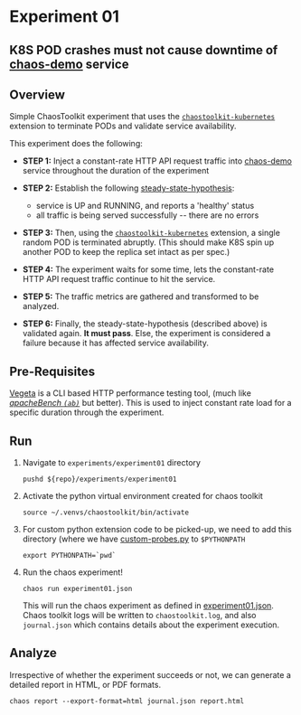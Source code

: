 # Experiment 01
## K8S POD crashes must not cause downtime of [chaos-demo](../../chaos-demo/README.md) service

## Overview
Simple ChaosToolkit experiment that uses the [`chaostoolkit-kubernetes`](https://github.com/chaostoolkit/chaostoolkit-kubernetes) extension to terminate PODs and validate service availability.

This experiment does the following:

- **STEP 1:** Inject a constant-rate HTTP API request traffic into [chaos-demo](../../chaos-demo/README.md) service throughout the duration of the experiment

- **STEP 2:** Establish the following [steady-state-hypothesis](https://docs.chaostoolkit.org/reference/concepts/#steady-state-hypothesis):
  - service is UP and RUNNING, and reports a 'healthy' status
  - all traffic is being served successfully -- there are no errors

- **STEP 3:** Then, using the [`chaostoolkit-kubernetes`](https://github.com/chaostoolkit/chaostoolkit-kubernetes) extension, a single random POD is terminated abruptly. (This should make K8S spin up another POD to keep the replica set intact as per spec.)

- **STEP 4:** The experiment waits for some time, lets the constant-rate HTTP API request traffic continue to hit the service.

- **STEP 5:** The traffic metrics are gathered and transformed to be analyzed.

- **STEP 6:** Finally, the steady-state-hypothesis (described above) is validated again. **It must pass**. Else, the experiment is considered a failure because it has affected service availability.

## Pre-Requisites
[Vegeta](https://github.com/tsenart/vegeta) is a CLI based HTTP performance testing tool, (much like [_apacheBench `(ab)`_](https://httpd.apache.org/docs/2.4/programs/ab.html) but better). This is used to inject constant rate load for a specific duration through the experiment.

## Run
1. Navigate to `experiments/experiment01` directory
    ```shell
    pushd ${repo}/experiments/experiment01
    ```

2. Activate the python virtual environment created for chaos toolkit
    ```shell
    source ~/.venvs/chaostoolkit/bin/activate
    ```

3. For custom python extension code to be picked-up, we need to add this directory (where we have [custom-probes.py](custom_probes.py) to `$PYTHONPATH`
    ```shell
    export PYTHONPATH=`pwd`
    ```

4. Run the chaos experiment!
    ```shell
    chaos run experiment01.json
    ```
   This will run the chaos experiment as defined in [experiment01.json](experiment01.json). Chaos toolkit logs will be written to `chaostoolkit.log`, and also `journal.json` which contains details about the experiment execution.

## Analyze
Irrespective of whether the experiment succeeds or not, we can generate a detailed report in HTML, or PDF formats.

```shell
chaos report --export-format=html journal.json report.html
```